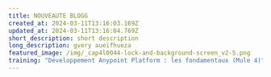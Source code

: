 ```yaml
---
title: NOUVEAUTE BLOGG
created_at: 2024-03-11T13:16:03.169Z
updated_at: 2024-03-11T13:16:04.769Z
short_description: short description
long_description: gvery aueifhueza
featured_image: /img/_cap4l0044-lock-and-background-screen_v2-5.png
training: "Développement Anypoint Platform : les fondamentaux (Mule 4)"
---
```

